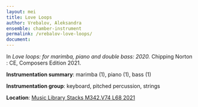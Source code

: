 ```yaml
---
layout: mei
title: Love Loops 
author: Vrebalov, Aleksandra
ensemble: chamber-instrument
permalink: /vrebalov-love-loops/
document: 
---
```


In *Love loops: for marimba, piano and double bass: 2020.* Chipping Norton : CE, Composers Edition 2021.

**Instrumentation summary**: marimba (1), piano (1), bass (1) 

**Instrumentation group**: keyboard, pitched percussion, strings 

**Location**: <a href="https://tufts.primo.exlibrisgroup.com/permalink/01TUN_INST/1kc9gia/alma991018745612303851" target="_blank">Music Library Stacks M342.V74 L68 2021</a>
